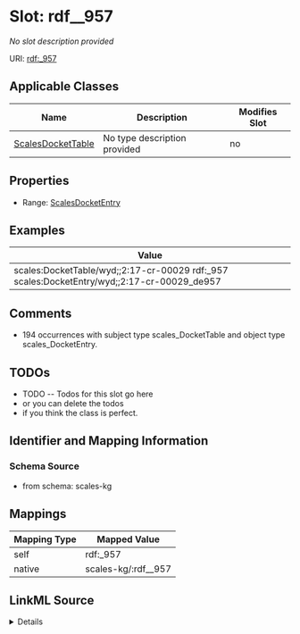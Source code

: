 

# Slot: rdf__957


_No slot description provided_





URI: [rdf:_957](http://www.w3.org/1999/02/22-rdf-syntax-ns#_957)



<!-- no inheritance hierarchy -->





## Applicable Classes

| Name | Description | Modifies Slot |
| --- | --- | --- |
| [ScalesDocketTable](../classes/ScalesDocketTable.md) | No type description provided |  no  |







## Properties

* Range: [ScalesDocketEntry](../classes/ScalesDocketEntry.md)






## Examples

| Value |
| --- |
| scales:DocketTable/wyd;;2:17-cr-00029 rdf:_957 scales:DocketEntry/wyd;;2:17-cr-00029_de957 |

## Comments

* 194 occurrences with subject type scales_DocketTable and object type scales_DocketEntry.

## TODOs

* TODO -- Todos for this slot go here
* or you can delete the todos
* if you think the class is perfect.

## Identifier and Mapping Information







### Schema Source


* from schema: scales-kg




## Mappings

| Mapping Type | Mapped Value |
| ---  | ---  |
| self | rdf:_957 |
| native | scales-kg/:rdf__957 |




## LinkML Source

<details>
```yaml
name: rdf__957
description: No slot description provided
todos:
- TODO -- Todos for this slot go here
- or you can delete the todos
- if you think the class is perfect.
comments:
- 194 occurrences with subject type scales_DocketTable and object type scales_DocketEntry.
examples:
- value: scales:DocketTable/wyd;;2:17-cr-00029 rdf:_957 scales:DocketEntry/wyd;;2:17-cr-00029_de957
from_schema: scales-kg
rank: 1000
slot_uri: rdf:_957
alias: rdf__957
domain_of:
- scales_DocketTable
range: scales_DocketEntry

```
</details>